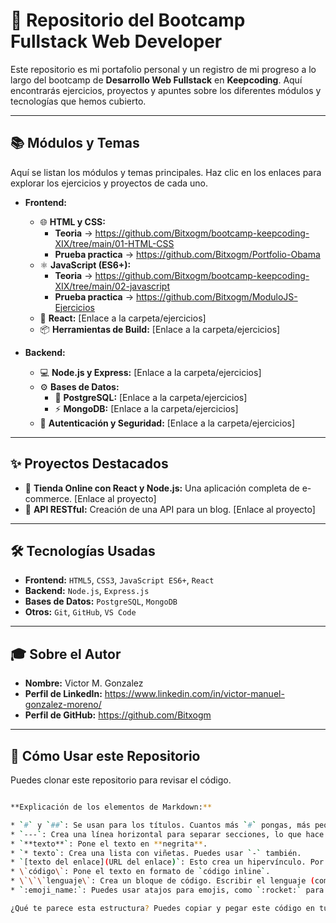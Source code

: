 # 🚀 Repositorio del Bootcamp Fullstack Web Developer

Este repositorio es mi portafolio personal y un registro de mi progreso a lo largo del bootcamp de **Desarrollo Web Fullstack** en **Keepcoding**. Aquí encontrarás ejercicios, proyectos y apuntes sobre los diferentes módulos y tecnologías que hemos cubierto.

---

## 📚 Módulos y Temas

Aquí se listan los módulos y temas principales. Haz clic en los enlaces para explorar los ejercicios y proyectos de cada uno.

- **Frontend:**
  - 🌐 **HTML y CSS:** 
     -  **Teoria** ->  https://github.com/Bitxogm/bootcamp-keepcoding-XIX/tree/main/01-HTML-CSS
     -  **Prueba practica** ->  https://github.com/Bitxogm/Portfolio-Obama
  - ⚛️ **JavaScript (ES6+):** 
     -  **Teoria** ->  https://github.com/Bitxogm/bootcamp-keepcoding-XIX/tree/main/02-javascript
     -  **Prueba practica** -> https://github.com/Bitxogm/ModuloJS-Ejercicios
  - 🎨 **React:** [Enlace a la carpeta/ejercicios]
  - 📦 **Herramientas de Build:** [Enlace a la carpeta/ejercicios]

- **Backend:**
  - 💻 **Node.js y Express:** [Enlace a la carpeta/ejercicios]
  - ⚙️ **Bases de Datos:**
    - 🐘 **PostgreSQL:** [Enlace a la carpeta/ejercicios]
    - ⚡ **MongoDB:** [Enlace a la carpeta/ejercicios]
  - 🔐 **Autenticación y Seguridad:** [Enlace a la carpeta/ejercicios]

---

## ✨ Proyectos Destacados

- 🛒 **Tienda Online con React y Node.js:** Una aplicación completa de e-commerce. [Enlace al proyecto]
- 📝 **API RESTful:** Creación de una API para un blog. [Enlace al proyecto]

---

## 🛠️ Tecnologías Usadas

- **Frontend:** `HTML5`, `CSS3`, `JavaScript ES6+`, `React`
- **Backend:** `Node.js`, `Express.js`
- **Bases de Datos:** `PostgreSQL`, `MongoDB`
- **Otros:** `Git`, `GitHub`, `VS Code`

---

## 🎓 Sobre el Autor

- **Nombre:** Victor M. Gonzalez
- **Perfil de LinkedIn:** https://www.linkedin.com/in/victor-manuel-gonzalez-moreno/
- **Perfil de GitHub:** https://github.com/Bitxogm

---

## 🚀 Cómo Usar este Repositorio

Puedes clonar este repositorio para revisar el código.

```bash

**Explicación de los elementos de Markdown:**

* `#` y `##`: Se usan para los títulos. Cuantos más `#` pongas, más pequeño será el título. `#` es para el título principal, `##` para los subtítulos, y así sucesivamente.
* `---`: Crea una línea horizontal para separar secciones, lo que hace el `README` más legible.
* `**texto**`: Pone el texto en **negrita**.
* `* texto`: Crea una lista con viñetas. Puedes usar `-` también.
* `[texto del enlace](URL del enlace)`: Esto crea un hipervínculo. Por ejemplo, `[GitHub](https://github.com)` se verá como GitHub.
* \`código\`: Pone el texto en formato de `código inline`.
* \`\`\`lenguaje\`: Crea un bloque de código. Escribir el lenguaje (como `bash` en el ejemplo) le añade resaltado de sintaxis (colores) para que sea más fácil de leer.
* `:emoji_name:`: Puedes usar atajos para emojis, como `:rocket:` para 🚀. En [esta página](https://gist.github.com/rxaviers/7360908) puedes encontrar muchos más.

¿Qué te parece esta estructura? Puedes copiar y pegar este código en tu archivo `README.md` y luego personalizarlo con tus propios enlaces y proyectos.